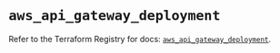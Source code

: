 # `aws_api_gateway_deployment`

Refer to the Terraform Registry for docs: [`aws_api_gateway_deployment`](https://registry.terraform.io/providers/hashicorp/aws/5.63.1/docs/resources/api_gateway_deployment).

